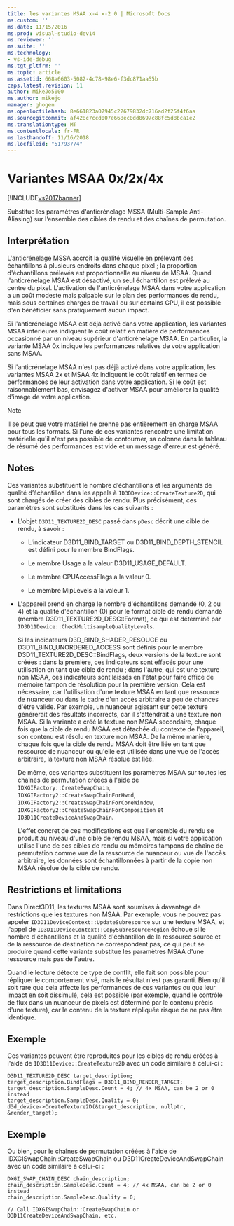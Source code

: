 ```yaml
---
title: les variantes MSAA x-4 x-2 0 | Microsoft Docs
ms.custom: ''
ms.date: 11/15/2016
ms.prod: visual-studio-dev14
ms.reviewer: ''
ms.suite: ''
ms.technology:
- vs-ide-debug
ms.tgt_pltfrm: ''
ms.topic: article
ms.assetid: 668a6603-5082-4c78-98e6-f3dc871aa55b
caps.latest.revision: 11
author: MikeJo5000
ms.author: mikejo
manager: ghogen
ms.openlocfilehash: 8e661823a07945c22679832dc716ad2f25f4f6aa
ms.sourcegitcommit: af428c7ccd007e668ec0dd8697c88fc5d8bca1e2
ms.translationtype: MT
ms.contentlocale: fr-FR
ms.lasthandoff: 11/16/2018
ms.locfileid: "51793774"
---
```

# <a name="0x2x4x-msaa-variants"></a>Variantes MSAA 0x/2x/4x
[!INCLUDE[vs2017banner](../includes/vs2017banner.md)]

Substitue les paramètres d‘anticrénelage MSSA (Multi-Sample Anti-Aliasing) sur l‘ensemble des cibles de rendu et des chaînes de permutation.  
  
## <a name="interpretation"></a>Interprétation  
 L'anticrénelage MSSA accroît la qualité visuelle en prélevant des échantillons à plusieurs endroits dans chaque pixel ; la proportion d'échantillons prélevés est proportionnelle au niveau de MSAA. Quand l'anticrénelage MSAA est désactivé, un seul échantillon est prélevé au centre du pixel. L'activation de l'anticrénelage MSAA dans votre application a un coût modeste mais palpable sur le plan des performances de rendu, mais sous certaines charges de travail ou sur certains GPU, il est possible d'en bénéficier sans pratiquement aucun impact.  
  
 Si l'anticrénelage MSAA est déjà activé dans votre application, les variantes MSAA inférieures indiquent le coût relatif en matière de performances occasionné par un niveau supérieur d'anticrénelage MSAA. En particulier, la variante MSAA 0x indique les performances relatives de votre application sans MSAA.  
  
 Si l'anticrénelage MSAA n'est pas déjà activé dans votre application, les variantes MSAA 2x et MSAA 4x indiquent le coût relatif en termes de performances de leur activation dans votre application. Si le coût est raisonnablement bas, envisagez d'activer MSAA pour améliorer la qualité d'image de votre application.  
  
> [!NOTE]
>  Il se peut que votre matériel ne prenne pas entièrement en charge MSAA pour tous les formats. Si l'une de ces variantes rencontre une limitation matérielle qu'il n'est pas possible de contourner, sa colonne dans le tableau de résumé des performances est vide et un message d'erreur est généré.  
  
## <a name="remarks"></a>Notes  
 Ces variantes substituent le nombre d’échantillons et les arguments de qualité d’échantillon dans les appels à `ID3DDevice::CreateTexture2D`, qui sont chargés de créer des cibles de rendu. Plus précisément, ces paramètres sont substitués dans les cas suivants :  
  
- L'objet `D3D11_TEXTURE2D_DESC` passé dans `pDesc` décrit une cible de rendu, à savoir :  
  
  -   L'indicateur D3D11_BIND_TARGET ou D3D11_BIND_DEPTH_STENCIL est défini pour le membre BindFlags.  
  
  -   Le membre Usage a la valeur D3D11_USAGE_DEFAULT.  
  
  -   Le membre CPUAccessFlags a la valeur 0.  
  
  -   Le membre MipLevels a la valeur 1.  
  
- L'appareil prend en charge le nombre d'échantillons demandé (0, 2 ou 4) et la qualité d'échantillon (0) pour le format cible de rendu demandé (membre D3D11_TEXTURE2D_DESC::Format), ce qui est déterminé par `ID3D11Device::CheckMultisampleQualityLevels`.  
  
  Si les indicateurs D3D_BIND_SHADER_RESOUCE ou D3D11_BIND_UNORDERED_ACCESS sont définis pour le membre D3D11_TEXTURE2D_DESC::BindFlags, deux versions de la texture sont créées : dans la première, ces indicateurs sont effacés pour une utilisation en tant que cible de rendu ; dans l'autre, qui est une texture non MSAA, ces indicateurs sont laissés en l'état pour faire office de mémoire tampon de résolution pour la première version. Cela est nécessaire, car l'utilisation d'une texture MSAA en tant que ressource de nuanceur ou dans le cadre d'un accès arbitraire a peu de chances d'être valide. Par exemple, un nuanceur agissant sur cette texture générerait des résultats incorrects, car il s'attendrait à une texture non MSAA. Si la variante a créé la texture non MSAA secondaire, chaque fois que la cible de rendu MSAA est détachée du contexte de l'appareil, son contenu est résolu en texture non MSAA. De la même manière, chaque fois que la cible de rendu MSAA doit être liée en tant que ressource de nuanceur ou qu'elle est utilisée dans une vue de l'accès arbitraire, la texture non MSAA résolue est liée.  
  
  De même, ces variantes substituent les paramètres MSAA sur toutes les chaînes de permutation créées à l'aide de `IDXGIFactory::CreateSwapChain`, `IDXGIFactory2::CreateSwapChainForHwnd`, `IDXGIFactory2::CreateSwapChainForCoreWindow`, `IDXGIFactory2::CreateSwapChainForComposition` et `ID3D11CreateDeviceAndSwapChain`.  
  
  L'effet concret de ces modifications est que l'ensemble du rendu se produit au niveau d'une cible de rendu MSAA, mais si votre application utilise l'une de ces cibles de rendu ou mémoires tampons de chaîne de permutation comme vue de la ressource de nuanceur ou vue de l'accès arbitraire, les données sont échantillonnées à partir de la copie non MSAA résolue de la cible de rendu.  
  
## <a name="restrictions-and-limitations"></a>Restrictions et limitations  
 Dans Direct3D11, les textures MSAA sont soumises à davantage de restrictions que les textures non MSAA. Par exemple, vous ne pouvez pas appeler `ID3D11DeviceContext::UpdateSubresource` sur une texture MSAA, et l'appel de `ID3D11DeviceContext::CopySubresourceRegion` échoue si le nombre d'échantillons et la qualité d'échantillon de la ressource source et de la ressource de destination ne correspondent pas, ce qui peut se produire quand cette variante substitue les paramètres MSAA d'une ressource mais pas de l'autre.  
  
 Quand le lecture détecte ce type de conflit, elle fait son possible pour répliquer le comportement visé, mais le résultat n'est pas garanti. Bien qu'il soit rare que cela affecte les performances de ces variantes ou que leur impact en soit dissimulé, cela est possible (par exemple, quand le contrôle de flux dans un nuanceur de pixels est déterminé par le contenu précis d'une texture), car le contenu de la texture répliquée risque de ne pas être identique.  
  
## <a name="example"></a>Exemple  
 Ces variantes peuvent être reproduites pour les cibles de rendu créées à l'aide de `ID3D11Device::CreateTexture2D` avec un code similaire à celui-ci :  
  
```  
D3D11_TEXTURE2D_DESC target_description;  
target_description.BindFlags = D3D11_BIND_RENDER_TARGET;  
target_description.SampleDesc.Count = 4; // 4x MSAA, can be 2 or 0 instead  
target_description.SampleDesc.Quality = 0;  
d3d_device->CreateTexture2D(&target_description, nullptr, &render_target);  
```  
  
## <a name="example"></a>Exemple  
 Ou bien, pour le chaînes de permutation créées à l'aide de IDXGISwapChain::CreateSwapChain ou D3D11CreateDeviceAndSwapChain avec un code similaire à celui-ci :  
  
```  
DXGI_SWAP_CHAIN_DESC chain_description;  
chain_description.SampleDesc.Count = 4; // 4x MSAA, can be 2 or 0 instead  
chain_description.SampleDesc.Quality = 0;  
  
// Call IDXGISwapChain::CreateSwapChain or D3D11CreateDeviceAndSwapChain, etc.  
```




